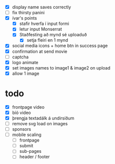 - [x] display name saves correctly
- [ ] fix thirsty panini
- [x] ívar's points
  - [x] stafir hverfa í input formi
  - [x] letur input Monserrat
  - [x] Staðfesting að mynd sé uploaduð
    - [x] setja fleiri en 1 mynd
- [x] social media icons + home btn in success page
- [x] confirmation at send movie
- [ ] captcha
- [x] logo animate
- [x] set images names to image1 & image2 on upload
- [x] allow 1 image
 # todo
 - [x] frontpage video
 - [x] bíó video
 - [x] þrengja textadálk á undirsíðum
 - [ ] remove svg load on images
 - [ ] sponsors
 - [ ] mobile scaling
   - [ ] frontpage
   - [ ] submit
   - [ ] sub-pages
   - [ ] header / footer